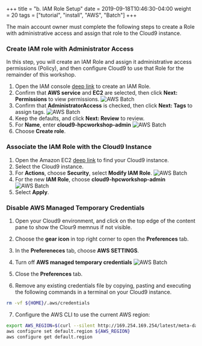 +++
title = "b. IAM Role Setup"
date = 2019-09-18T10:46:30-04:00
weight = 20
tags = ["tutorial", "install", "AWS", "Batch"]
+++

The main account owner must complete the following steps to create a Role with administrative access and assign that role to the Cloud9 instance.

### Create IAM role with Administrator Access

In this step, you will create an IAM Role and assign it administrative access permissions (Policy), and then configure Cloud9 to use that Role for the remainder of this workshop.

1. Open the IAM console [deep link](<https://console.aws.amazon.com/iam/home#/roles%24new?step=type&commonUseCase=EC2%2BEC2&selectedUseCase=EC2&policies=arn:aws:iam::aws:policy%2FAdministratorAccess>) to create an IAM Role.
2. Confirm that **AWS service** and **EC2** are selected, then click **Next: Permissions** to view permissions.
![AWS Batch](/images/aws-batch/iam-role-1.png)
3. Confirm that **AdministratorAccess** is checked, then click **Next: Tags** to assign tags.
![AWS Batch](/images/aws-batch/iam-role-2.png)
4. Keep the defaults, and click **Next: Review** to review.
5. For **Name**, enter **cloud9-hpcworkshop-admin**
![AWS Batch](/images/aws-batch/iam-role-3.png)
6. Choose  **Create role**. 


### Associate the IAM Role with the Cloud9 Instance

1. Open the Amazon EC2 [deep link](<https://console.aws.amazon.com/ec2/v2/home#Instances:tag:Name=aws-cloud9-myCloud9Env>) to find your Cloud9 instance.
2. Select the Cloud9 instance.   
3. For **Actions**, choose **Security**, select **Modify IAM Role**. 
![AWS Batch](/images/aws-batch/iam-role-4.png)
4. For the new **IAM Role**, choose **cloud9-hpcworkshop-admin**
![AWS Batch](/images/aws-batch/iam-role-5.png)
5. Select **Apply**. 


### Disable AWS Managed Temporary Credentials
1. Open your Cloud9 environment, and click on the top edge of the content pane to show the Clour9 memnus if not visible.
2. Choose the **gear icon** in top right corner to open the **Preferences** tab.
3. In the **Prefereneces** tab, choose **AWS SETTINGS**. 
4. Turn off **AWS managed temporary credentials**
![AWS Batch](/images/aws-batch/iam-role-6.png)
5. Close the **Preferences** tab.

1. Remove any existing credentials file by copying, pasting and executing the following commands in a terminal on your Cloud9 instance.
```bash
rm -vf ${HOME}/.aws/credentials
```
7. Configure the AWS CLI to use the current AWS region:
```bash
export AWS_REGION=$(curl --silent http://169.254.169.254/latest/meta-data/placement/region)
aws configure set default.region ${AWS_REGION}
aws configure get default.region
```

